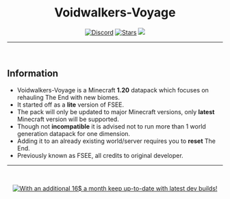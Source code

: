 <h1 align="center">Voidwalkers-Voyage</h1>

<p align="center">
    <a href="https://discord.gg/fm5Gueng"><img src="https://img.shields.io/discord/923817461550297108?color=7289DA&logo=discord&style=for-the-badge&logoColor=7289DA" alt="Discord"/></a>
    <a href="https://github.com/PhoenixCodingStuff/Voidwalkers-Voyage/stargazers"><img src="https://img.shields.io/github/stars/PhoenixCodingStuff/Voidwalkers-Voyage?style=for-the-badge&logo=github&color=yellow" alt="Stars"/></a>
    <img src="https://img.shields.io/tokei/lines/github/PhoenixCodingStuff/Voidwalkers-Voyage?color=1&label=Lines%20of%20code&logo=Visual%20Studio%20Code&logoColor=blue&style=for-the-badge"/>
</p>

<hr>

<br>

## Information
- Voidwalkers-Voyage is a Minecraft **1.20** datapack which focuses on rehauling The End with new biomes.
- It started off as a **lite** version of FSEE.
- The pack will only be updated to major Minecraft versions, only **latest** Minecraft version will be supported.
- Though not **incompatible** it is advised not to run more than 1 world generation datapack for one dimension.
- Adding it to an already existing world/server requires you to **reset** The End.
- Previously known as FSEE, all credits to original developer.

<hr>

<br>

<p align="center">
    <a href="https://ko-fi.com/slimecraftsmp"><img src="https://i.imgur.com/24BzK4O.png" alt="With an additional 16$ a month keep up-to-date with latest dev builds!" /></a>
</p>
